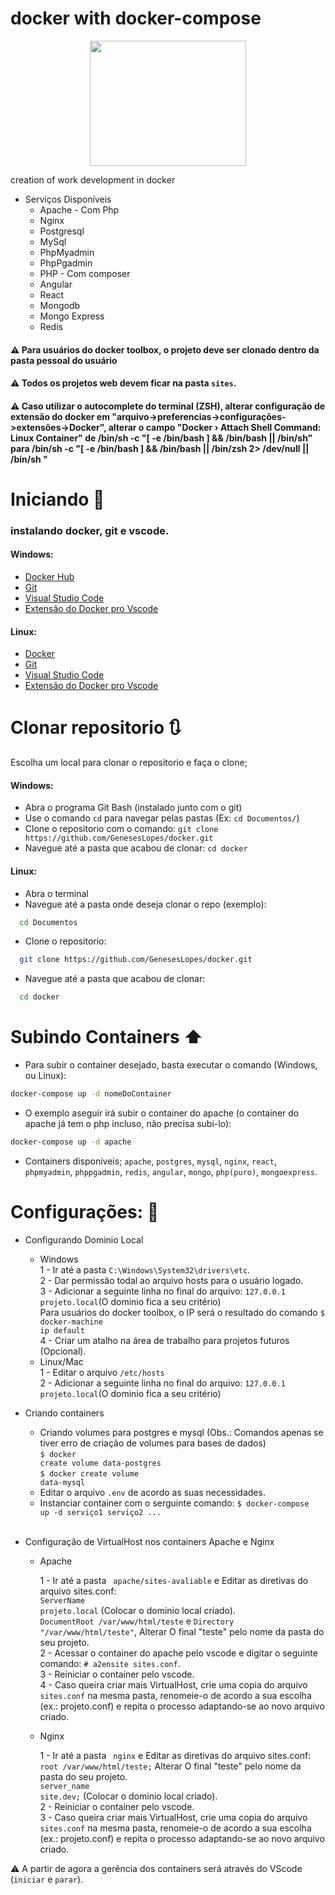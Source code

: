 # docker with docker-compose

<p align="center">
<img width="250" height="200" src="https://secure.meetupstatic.com/photos/event/8/b/8/c/600_462815724.jpeg">
</p>
creation of work development in docker

- Serviços Disponíveis
  - Apache - Com Php
  - Nginx
  - Postgresql
  - MySql
  - PhpMyadmin
  - PhpPgadmin
  - PHP - Com composer
  - Angular
  - React
  - Mongodb
  - Mongo Express
  - Redis

#### :warning: Para usuários do docker toolbox, o projeto deve ser clonado dentro da pasta pessoal do usuário

#### :warning: Todos os projetos web devem ficar na pasta `sites`.

#### :warning: Caso utilizar o autocomplete do terminal (ZSH), alterar configuração de extensão do docker em "arquivo->preferencias->configurações->extensões->Docker", alterar o campo "Docker › Attach Shell Command: Linux Container" de /bin/sh -c "[ -e /bin/bash ] && /bin/bash || /bin/sh" para /bin/sh -c "[ -e /bin/bash ] && /bin/bash || /bin/zsh 2> /dev/null || /bin/sh "

# Iniciando :tada:

### instalando docker, git e vscode.

#### Windows:

- [Docker Hub](https://docs.docker.com/docker-for-windows/install/)
- [Git](https://git-scm.com/download/win)
- [Visual Studio Code](https://code.visualstudio.com/download)
- [Extensão do Docker pro Vscode](https://marketplace.visualstudio.com/items?itemName=PeterJausovec.vscode-docker&ssr=true)

#### Linux:

- [Docker](https://tuliocalil.blogspot.com/2019/09/instalar-docker-e-docker-compose-no.html)
- [Git](https://git-scm.com/download/linux)
- [Visual Studio Code](https://code.visualstudio.com/download)
- [Extensão do Docker pro Vscode](https://marketplace.visualstudio.com/items?itemName=PeterJausovec.vscode-docker&ssr=true)

# Clonar repositorio :arrows_clockwise:

Escolha um local para clonar o repositorio e faça o clone;

#### Windows:

- Abra o programa Git Bash (instalado junto com o git)
- Use o comando `cd` para navegar pelas pastas (Ex: `cd Documentos/`)
- Clone o repositorio com o comando: `git clone https://github.com/GenesesLopes/docker.git`
- Navegue até a pasta que acabou de clonar: `cd docker`

#### Linux:

- Abra o terminal
- Navegue até a pasta onde deseja clonar o repo (exemplo):

```bash
  cd Documentos
```

- Clone o repositorio:

```bash
  git clone https://github.com/GenesesLopes/docker.git
```

- Navegue até a pasta que acabou de clonar:

```bash
  cd docker
```

# Subindo Containers :arrow_up:

- Para subir o container desejado, basta executar o comando (Windows, ou Linux):

```sh
docker-compose up -d nomeDoContainer
```

- O exemplo aseguir irá subir o container do apache (o container do apache já tem o php incluso, não precisa subi-lo):

```sh
docker-compose up -d apache
```

- Containers disponiveis; `apache`, `postgres`, `mysql`, `nginx`, `react`, `phpmyadmin`, `phppgadmin`, `redis`, `angular`, `mongo`, `php(puro)`, `mongoexpress`.

# Configurações: :pencil:

- Configurando Dominio Local

  - Windows<br>
    1 - Ir até a pasta <code>C:\Windows\System32\drivers\etc</code>.<br>
    2 - Dar permissão todal ao arquivo hosts para o usuário logado.<br>
    3 - Adicionar a seguinte linha no final do arquivo: <code>127.0.0.1 projeto.local</code>(O dominio fica a seu critério)<br>
    Para usuários do docker toolbox, o IP será o resultado do comando <code>\$ docker-machine ip default</code><br>
    4 - Criar um atalho na área de trabalho para projetos futuros (Opcional).<br>
  - Linux/Mac<br>
    1 - Editar o arquivo <code>/etc/hosts</code><br>
    2 - Adicionar a seguinte linha no final do arquivo: <code>127.0.0.1 projeto.local</code>(O dominio fica a seu critério)<br>

* Criando containers

  - Criando volumes para postgres e mysql (Obs.: Comandos apenas se tiver erro de criação de volumes para bases de dados)<br>
    <code>$ docker create volume data-postgres</code><br>
    <code>$ docker create volume data-mysql</code><br>
  - Editar o arquivo <code>.env</code> de acordo as suas necessidades.<br>
  - Instanciar container com o serguinte comando:
    <code>\$ docker-compose up -d serviço1 serviço2 ...</code><br><br>

* Configuração de VirtualHost nos containers Apache e Nginx

  - Apache<br>

    1 - Ir até a pasta <code> apache/sites-avaliable</code> e Editar as diretivas do arquivo sites.conf:<br>
    <code>ServerName projeto.local</code> (Colocar o dominio local criado).<br>
    <code>DocumentRoot /var/www/html/teste</code> e <code>Directory "/var/www/html/teste"</code>, Alterar O final "teste" pelo nome da pasta do seu projeto.<br>
    2 - Acessar o container do apache pelo vscode e digitar o seguinte comando: <code># a2ensite sites.conf</code>.<br>
    3 - Reiniciar o container pelo vscode.<br>
    4 - Caso queira criar mais VirtualHost, crie uma copia do arquivo <code>sites.conf</code> na mesma pasta, renomeie-o de acordo a sua escolha (ex.: projeto.conf) e repita o processo adaptando-se ao novo arquivo criado.<br>

  - Nginx <br>

    1 - Ir até a pasta <code> nginx</code> e Editar as diretivas do arquivo sites.conf:<br>
    <code>root /var/www/html/teste;</code> Alterar O final "teste" pelo nome da pasta do seu projeto.<br>
    <code>server_name site.dev;</code> (Colocar o dominio local criado).<br>
    2 - Reiniciar o container pelo vscode.<br>
    3 - Caso queira criar mais VirtualHost, crie uma copia do arquivo <code>sites.conf</code> na mesma pasta, renomeie-o de acordo a sua escolha (ex.: projeto.conf) e repita o processo adaptando-se ao novo arquivo criado.<br>

:warning: A partir de agora a gerência dos containers será através do VScode (`iniciar` e `parar`).
